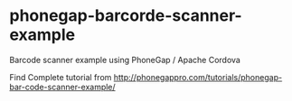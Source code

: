 # phonegap-barcorde-scanner-example
Barcode scanner example using PhoneGap / Apache Cordova

Find Complete tutorial from http://phonegappro.com/tutorials/phonegap-bar-code-scanner-example/
